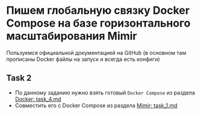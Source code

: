 # Пишем глобальную связку Docker Compose на базе горизонтального масштабирования Mimir

Пользуемся официальной документацией на GitHub (в основном там прописаны Docker файлы на запуск и всегда есть конфиги)

## Task 2

- По данному заданию нужно взять готовый `Docker Compose` из раздела [Docker: task_4.md](https://github.com/lamjob1993/docker-monitoring/blob/main/docker/task_4.md)
- Совместить его с Docker Compose из раздела [Mimir: task_1.md](https://github.com/lamjob1993/docker-monitoring/blob/main/mimir/task_1.md)
